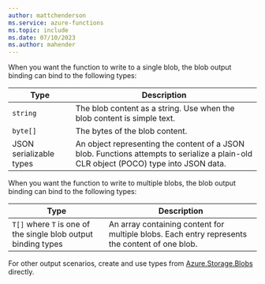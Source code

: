 ```yaml
---
author: mattchenderson
ms.service: azure-functions
ms.topic: include
ms.date: 07/10/2023
ms.author: mahender
---
```


When you want the function to write to a single blob, the blob output binding can bind to the following types:

| Type | Description |
| --- | --- |
| `string` | The blob content as a string. Use when the blob content is simple text. |
| `byte[]` | The bytes of the blob content. |
| JSON serializable types | An object representing the content of a JSON blob. Functions attempts to serialize a plain-old CLR object (POCO) type into JSON data. |

When you want the function to write to multiple blobs, the blob output binding can bind to the following types:

| Type | Description |
| --- | --- |
| `T[]` where `T` is one of the single blob output binding types | An array containing content for multiple blobs. Each entry represents the content of one blob. | 

For other output scenarios, create and use types from [Azure.Storage.Blobs] directly.

[Azure.Storage.Blobs]: /dotnet/api/azure.storage.blobs
